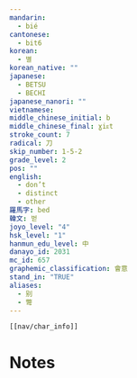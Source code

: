 ```yaml
---
mandarin:
  - bié
cantonese:
  - bit6
korean:
  - 별
korean_native: ""
japanese:
  - BETSU
  - BECHI
japanese_nanori: ""
vietnamese:
middle_chinese_initial: b
middle_chinese_final: ɣiᴇt
stroke_count: 7
radical: 刀
skip_number: 1-5-2
grade_level: 2
pos: ""
english:
  - don’t
  - distinct
  - other
羅馬字: bed
韓文: 벋
joyo_level: "4"
hsk_level: "1"
hanmun_edu_level: 中
danayo_id: 2031
mc_id: 657
graphemic_classification: 會意
stand_in: "TRUE"
aliases:
  - 别
  - 彆
---
```

```meta-bind-embed
[[nav/char_info]]
```

# Notes
